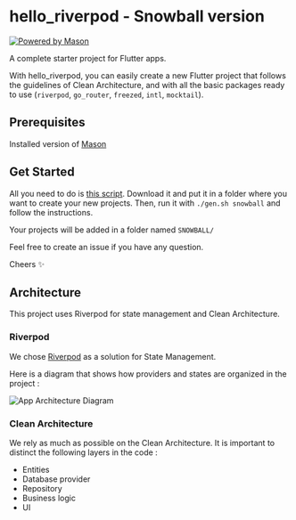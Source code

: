 # hello_riverpod - Snowball version

[![Powered by Mason](https://img.shields.io/endpoint?url=https%3A%2F%2Ftinyurl.com%2Fmason-badge)](https://github.com/felangel/mason)

A complete starter project for Flutter apps.

With hello_riverpod, you can easily create a new Flutter project that follows the guidelines of Clean Architecture, and with all the basic packages ready to use (`riverpod`, `go_router`, `freezed`, `intl`, `mocktail`).

## Prerequisites

Installed version of [Mason](https://pub.dev/packages/mason)

## Get Started

All you need to do is [this script](https://github.com/icodeyou/hello_riverpod/blob/master/gen.sh).
Download it and put it in a folder where you want to create your new projects.
Then, run it with `./gen.sh snowball` and follow the instructions.

Your projects will be added in a folder named `SNOWBALL/`

Feel free to create an issue if you have any question.

Cheers ✨

## Architecture

This project uses Riverpod for state management and Clean Architecture.

### Riverpod

We chose [Riverpod](https://riverpod.dev/) as a solution for State Management.

Here is a diagram that shows how providers and states are organized in the project :

![App Architecture Diagram](assets/readme/architecture_riverpod.png)

### Clean Architecture

We rely as much as possible on the Clean Architecture.
It is important to distinct the following layers in the code :

- Entities
- Database provider
- Repository
- Business logic
- UI
